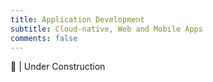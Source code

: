 ```yaml
---
title: Application Development
subtitle: Cloud-native, Web and Mobile Apps
comments: false
---
```


🚧 | Under Construction